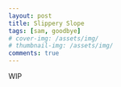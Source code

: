 ```yaml
---
layout: post
title: Slippery Slope
tags: [sam, goodbye]
# cover-img: /assets/img/
# thumbnail-img: /assets/img/
comments: true
---
```

WIP